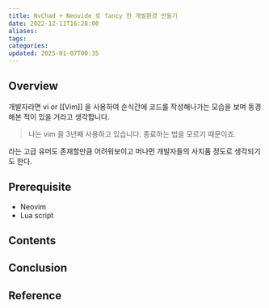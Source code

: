 ```yaml
---
title: NvChad + Neovide 로 fancy 한 개발환경 만들기
date: 2022-12-11T16:28:00
aliases: 
tags: 
categories: 
updated: 2025-01-07T00:35
---
```


## Overview

개발자라면 vi or [[Vim]] 을 사용하여 순식간에 코드를 작성해나가는 모습을 보며 동경해본 적이 있을 거라고 생각합니다.

> 나는 vim 을 3년째 사용하고 있습니다. 종료하는 법을 모르기 때문이죠.

라는 고급 유머도 존재할만큼 어려워보이고 머나먼 개발자들의 사치품 정도로 생각되기도 한다.

## Prerequisite

- Neovim
- Lua script

## Contents

## Conclusion

## Reference
